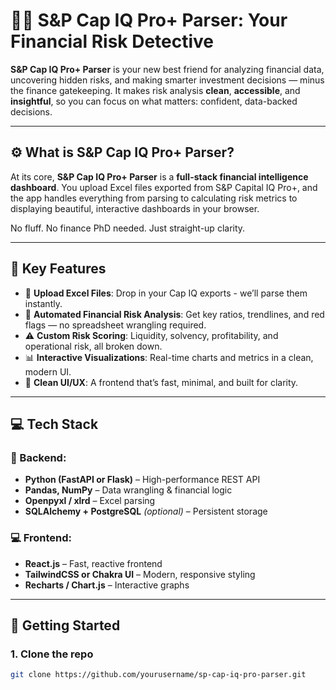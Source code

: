 # 🕵️‍♂️ S&P Cap IQ Pro+ Parser: Your Financial Risk Detective

**S&P Cap IQ Pro+ Parser** is your new best friend for analyzing financial data, uncovering hidden risks, and making smarter investment decisions — minus the finance gatekeeping. It makes risk analysis **clean**, **accessible**, and **insightful**, so you can focus on what matters: confident, data-backed decisions.

---

## ⚙️ What is S&P Cap IQ Pro+ Parser?

At its core, **S&P Cap IQ Pro+ Parser** is a **full-stack financial intelligence dashboard**. You upload Excel files exported from S&P Capital IQ Pro+, and the app handles everything from parsing to calculating risk metrics to displaying beautiful, interactive dashboards in your browser.

No fluff. No finance PhD needed. Just straight-up clarity.

---

## 🧩 Key Features

- 📁 **Upload Excel Files**: Drop in your Cap IQ exports - we’ll parse them instantly.
- 🧠 **Automated Financial Risk Analysis**: Get key ratios, trendlines, and red flags — no spreadsheet wrangling required.
- ⚠️ **Custom Risk Scoring**: Liquidity, solvency, profitability, and operational risk, all broken down.
- 📊 **Interactive Visualizations**: Real-time charts and metrics in a clean, modern UI.
- 🧼 **Clean UI/UX**: A frontend that’s fast, minimal, and built for clarity.

---

## 💻 Tech Stack

### 🧠 Backend:
- **Python (FastAPI or Flask)** – High-performance REST API
- **Pandas, NumPy** – Data wrangling & financial logic
- **Openpyxl / xlrd** – Excel parsing
- **SQLAlchemy + PostgreSQL** *(optional)* – Persistent storage

### 💻 Frontend:
- **React.js** – Fast, reactive frontend
- **TailwindCSS or Chakra UI** – Modern, responsive styling
- **Recharts / Chart.js** – Interactive graphs

---

## 🚀 Getting Started

### 1. Clone the repo
```bash
git clone https://github.com/yourusername/sp-cap-iq-pro-parser.git
